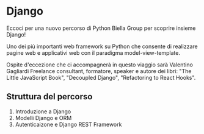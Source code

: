 # Django

Eccoci per una nuovo percorso di Python Biella Group per scoprire insieme Django!

Uno dei più importanti web framework su Python che consente di realizzare pagine web e applicativi web con il paradigma model-view-template.

Ospite d'eccezione che ci accompagnerà in questo viaggio sarà Valentino Gagliardi Freelance consultant, formatore, speaker e autore dei libri: "The Little JavaScript Book", "Decoupled Django", "Refactoring to React Hooks".

## Struttura del percorso

1. Introduzione a Django
2. Modelli Django e ORM
3. Autenticaizone e Django REST Framework